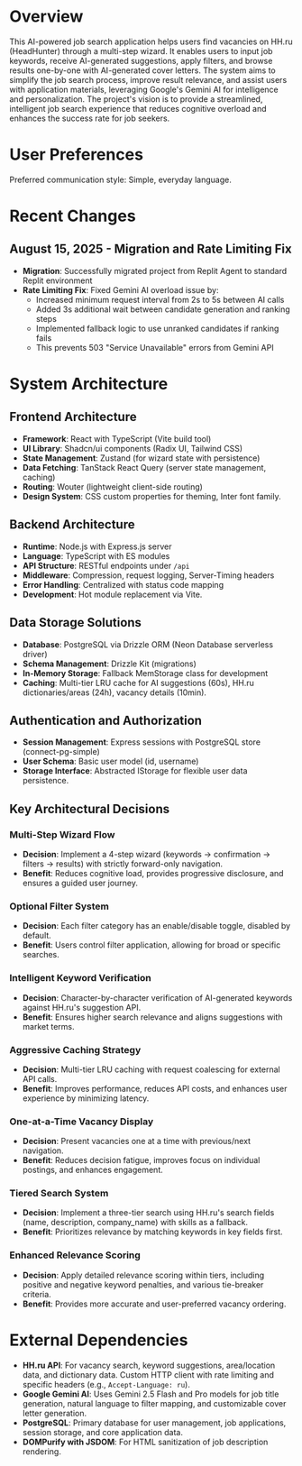 # Overview

This AI-powered job search application helps users find vacancies on HH.ru (HeadHunter) through a multi-step wizard. It enables users to input job keywords, receive AI-generated suggestions, apply filters, and browse results one-by-one with AI-generated cover letters. The system aims to simplify the job search process, improve result relevance, and assist users with application materials, leveraging Google's Gemini AI for intelligence and personalization. The project's vision is to provide a streamlined, intelligent job search experience that reduces cognitive overload and enhances the success rate for job seekers.

# User Preferences

Preferred communication style: Simple, everyday language.

# Recent Changes

## August 15, 2025 - Migration and Rate Limiting Fix
- **Migration**: Successfully migrated project from Replit Agent to standard Replit environment
- **Rate Limiting Fix**: Fixed Gemini AI overload issue by:
  - Increased minimum request interval from 2s to 5s between AI calls
  - Added 3s additional wait between candidate generation and ranking steps
  - Implemented fallback logic to use unranked candidates if ranking fails
  - This prevents 503 "Service Unavailable" errors from Gemini API

# System Architecture

## Frontend Architecture
- **Framework**: React with TypeScript (Vite build tool)
- **UI Library**: Shadcn/ui components (Radix UI, Tailwind CSS)
- **State Management**: Zustand (for wizard state with persistence)
- **Data Fetching**: TanStack React Query (server state management, caching)
- **Routing**: Wouter (lightweight client-side routing)
- **Design System**: CSS custom properties for theming, Inter font family.

## Backend Architecture
- **Runtime**: Node.js with Express.js server
- **Language**: TypeScript with ES modules
- **API Structure**: RESTful endpoints under `/api`
- **Middleware**: Compression, request logging, Server-Timing headers
- **Error Handling**: Centralized with status code mapping
- **Development**: Hot module replacement via Vite.

## Data Storage Solutions
- **Database**: PostgreSQL via Drizzle ORM (Neon Database serverless driver)
- **Schema Management**: Drizzle Kit (migrations)
- **In-Memory Storage**: Fallback MemStorage class for development
- **Caching**: Multi-tier LRU cache for AI suggestions (60s), HH.ru dictionaries/areas (24h), vacancy details (10min).

## Authentication and Authorization
- **Session Management**: Express sessions with PostgreSQL store (connect-pg-simple)
- **User Schema**: Basic user model (id, username)
- **Storage Interface**: Abstracted IStorage for flexible user data persistence.

## Key Architectural Decisions

### Multi-Step Wizard Flow
- **Decision**: Implement a 4-step wizard (keywords → confirmation → filters → results) with strictly forward-only navigation.
- **Benefit**: Reduces cognitive load, provides progressive disclosure, and ensures a guided user journey.

### Optional Filter System
- **Decision**: Each filter category has an enable/disable toggle, disabled by default.
- **Benefit**: Users control filter application, allowing for broad or specific searches.

### Intelligent Keyword Verification
- **Decision**: Character-by-character verification of AI-generated keywords against HH.ru's suggestion API.
- **Benefit**: Ensures higher search relevance and aligns suggestions with market terms.

### Aggressive Caching Strategy
- **Decision**: Multi-tier LRU caching with request coalescing for external API calls.
- **Benefit**: Improves performance, reduces API costs, and enhances user experience by minimizing latency.

### One-at-a-Time Vacancy Display
- **Decision**: Present vacancies one at a time with previous/next navigation.
- **Benefit**: Reduces decision fatigue, improves focus on individual postings, and enhances engagement.

### Tiered Search System
- **Decision**: Implement a three-tier search using HH.ru's search fields (name, description, company_name) with skills as a fallback.
- **Benefit**: Prioritizes relevance by matching keywords in key fields first.

### Enhanced Relevance Scoring
- **Decision**: Apply detailed relevance scoring within tiers, including positive and negative keyword penalties, and various tie-breaker criteria.
- **Benefit**: Provides more accurate and user-preferred vacancy ordering.

# External Dependencies

- **HH.ru API**: For vacancy search, keyword suggestions, area/location data, and dictionary data. Custom HTTP client with rate limiting and specific headers (e.g., `Accept-Language: ru`).
- **Google Gemini AI**: Uses Gemini 2.5 Flash and Pro models for job title generation, natural language to filter mapping, and customizable cover letter generation.
- **PostgreSQL**: Primary database for user management, job applications, session storage, and core application data.
- **DOMPurify with JSDOM**: For HTML sanitization of job description rendering.